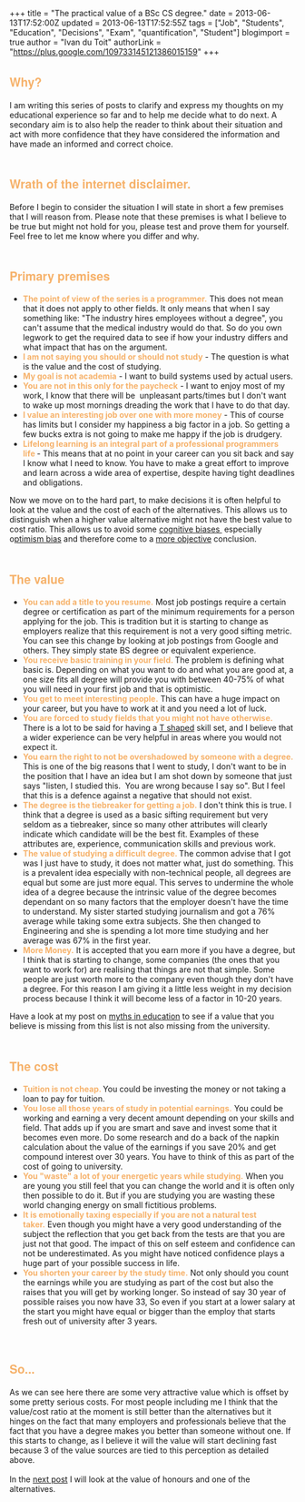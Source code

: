 +++
title = "The practical value of a BSc CS degree."
date = 2013-06-13T17:52:00Z
updated = 2013-06-13T17:52:55Z
tags = ["Job", "Students", "Education", "Decisions", "Exam", "quantification", "Student"]
blogimport = true 
author = "Ivan du Toit"
authorLink = "https://plus.google.com/109733145121386015159"
+++

<h2><span style="color: #f6b26b; font-family: Helvetica Neue, Arial, Helvetica, sans-serif;">Why?</span></h2>I am writing this series of posts to clarify and express my thoughts on my educational experience so far and to help me decide what to do next. A secondary aim is to also help the reader to think about their situation and act with more confidence that they have considered the information and have made an informed and correct choice.<br /><br /><h2><span style="color: #f6b26b; font-family: Helvetica Neue, Arial, Helvetica, sans-serif;">Wrath of the internet disclaimer.</span></h2>Before I begin to consider the situation I will state in short a few premises that I will reason from. Please note that these premises is what I believe to be true but might not hold for you, please test and prove them for yourself. Feel free to let me know where you differ and why.<br /><a name='more'></a><br /><h2><span style="color: #f6b26b; font-family: Helvetica Neue, Arial, Helvetica, sans-serif;">Primary premises</span></h2><div><ul><li><b><span style="color: #f6b26b;">The point of view of the series is a programmer.</span></b>&nbsp;This does not mean that it does not apply to other fields. It only means that when I say something like: "The industry hires employees without a degree", you can't assume that the medical industry would do that. So do you own legwork to get the required data to see if how your industry differs and what impact that has on the argument.</li><li><b><span style="color: #f6b26b;">I am not saying you should or should not study</span></b> - The question is what is the value and the cost of studying.</li><li><b><span style="color: #f6b26b;">My goal is not academia</span></b> - I want to build systems used by actual users.</li><li><b><span style="color: #f6b26b;">You are not in this only for the paycheck</span></b> - I want to enjoy most of my work, I know that there will be &nbsp;unpleasant parts/times but I don't want to wake up most mornings dreading the work that I have to do that day.</li><li><b><span style="color: #f6b26b;">I value an interesting job over one with more money</span></b> - This of course has limits but I consider my happiness a big factor in a job. So getting a few bucks extra is not going to make me happy if the job is drudgery.</li><li><b><span style="color: #f6b26b;">Lifelong&nbsp;learning is an integral part of a professional programmers life</span>&nbsp;</b>- This means that at no point in your career can you sit back and say I know what I need to know. You have to make a great effort to improve and learn across a wide area of expertise, despite having tight deadlines and obligations.</li></ul><div>Now we move on to the hard part, to make decisions it is often helpful to look at the value and the cost of each of the alternatives. This allows us to distinguish when a higher value alternative might not have the best value to cost ratio. This allows us to avoid some <a href="http://en.wikipedia.org/wiki/List_of_cognitive_biases" target="_blank">cognitive biases&nbsp;</a>&nbsp;especially o<a href="http://en.wikipedia.org/wiki/Optimism_bias">ptimism bias</a>&nbsp;and therefore come to a <a href="http://blog.tryfinally.co.za/2013/03/why-being-objective-can-make-you-biased.html" target="_blank">more objective</a> conclusion.<br /><br /></div><h2><span style="color: #f6b26b; font-family: Helvetica Neue, Arial, Helvetica, sans-serif;">The value</span></h2></div><div><ul><li><b><span style="color: #f6b26b;">You can add a title to you resume.</span></b> Most job postings require a certain degree or certification as part of the minimum requirements for a person applying for the job. This is tradition but it is starting to change as employers realize that this requirement is not a very good sifting metric. You can see this change by looking at job postings from Google and others. They simply state BS degree or equivalent experience.</li><li><b><span style="color: #f6b26b;">You receive basic training in your field. </span></b>The problem is defining what basic is. Depending on what you want to do and what you are good at, a one size fits all degree will provide you with between 40-75% of what you will need in your first job and that is optimistic.</li><li><b><span style="color: #f6b26b;">You get to meet interesting people.</span></b>&nbsp;This can have a huge impact on your career, but you have to work at it and you need a lot of luck.</li><li><b><span style="color: #f6b26b;">You are forced to study fields that you might not have otherwise.</span> </b>There is a lot to be said for having a <a href="http://en.wikipedia.org/wiki/T-shaped_skills" target="_blank">T shaped</a> skill set, and I believe that a wider experience can be very helpful in areas where you would not expect it.</li><li><b><span style="color: #f6b26b;">You earn the right to not be overshadowed by someone with a degree.</span> </b>This is one of the big reasons that I went to study, I don't want to be in the position that I have an idea but I am shot down by someone that just says "listen, I studied this. &nbsp;You are wrong because I say so". But I feel that this is a defence against a negative that should not exist.</li><li><b><span style="color: #f6b26b;">The degree is the&nbsp;tiebreaker&nbsp;for getting a job.</span></b>&nbsp;I don't think this is true. I think that a degree is used as a basic sifting requirement but very seldom as a tiebreaker, since so many other attributes will clearly indicate which candidate will be the best fit. Examples of these attributes are, experience, communication skills and previous work.</li><li><b><span style="color: #f6b26b;">The value of studying a difficult degree.</span> </b>The common advise that I got was I just have to study, it does not matter what, just do something. This is a prevalent idea especially with non-technical people, all degrees are equal but some are just more equal. This serves to undermine the whole idea of a degree because the intrinsic value of the degree becomes dependant on so many factors that the employer doesn't have the time to understand. My sister started studying journalism and got a 76% average while taking some extra subjects. She then changed to Engineering and she is spending a lot more time studying and her average was 67% in the first year.</li><li><b><span style="color: #f6b26b;">More Money.</span></b>&nbsp;It is accepted that you earn more if you have a degree, but I think that is starting to change, some companies (the ones that you want to work for) are realising that things are not that simple. Some people are just worth more to the company even though they don't have a degree. For this reason I am giving it a little less weight in my decision process because I think it will become less of a factor in 10-20 years.</li></ul><div>Have a look at my post on <a href="http://blog.tryfinally.co.za/2013/06/9-myths-about-university.html" target="_blank">myths in education</a> to see if a value that you believe is missing from this list is not also missing from the university.<br /><br /></div></div><h2><span style="color: #f6b26b; font-family: Helvetica Neue, Arial, Helvetica, sans-serif;">The cost</span></h2><div><ul><li><b><span style="color: #f6b26b;">Tuition is not cheap.</span> </b>You could be investing the money or not taking a loan to pay for tuition.</li><li><b><span style="color: #f6b26b;">You lose all those years of study in potential earnings.</span></b>&nbsp;You could be working and earning a very decent amount depending on your skills and field. That adds up if you are smart and save and invest some that it becomes even more. Do some research and do a back of the napkin calculation about the value of the earnings if you save 20% and get compound interest over 30 years. You have to think of this as part of the cost of going to university.</li><li><b><span style="color: #f6b26b;">You "waste" a lot of your energetic years while studying.</span></b>&nbsp;When you are young you still feel that you can change the world and it is often only then possible to do it. But if you are studying you are wasting these world changing energy on small fictitious problems.</li><li><b><span style="color: #f6b26b;">It is emotionally taxing especially if you are not a natural test taker.</span></b>&nbsp;Even though you might have a very good understanding of the subject the reflection that you get back from the tests are that you are just not that good. The impact of this on self esteem and confidence can not be underestimated. As you might have noticed confidence plays a huge part of your possible success in life.</li><li><b><span style="color: #f6b26b;">You shorten your career by the study time.</span></b>&nbsp;Not only should you count the earnings while you are studying as part of the cost but also the raises that you will get by working longer. So instead of say 30 year of possible raises you now have 33, So even if you start at a lower salary at the start you might have equal or bigger than the employ that starts fresh out of university after 3 years.</li></ul><br /><ul></ul><h2><span style="color: #f6b26b; font-family: Helvetica Neue, Arial, Helvetica, sans-serif;">So...</span></h2><div>As we can see here there are some very attractive value which is offset by some pretty serious costs. For most people including me I think that the value/cost ratio at the moment is still better than the alternatives but it hinges on the fact that many employers and professionals believe that the fact that you have a degree makes you better than someone without one. If this starts to change, as I believe it will the value will start declining fast because 3 of the value sources are tied to this perception as detailed above.</div></div><div><br /></div><div>In the <a href="http://blog.tryfinally.co.za/2013/06/honours-honestly.html" target="_blank">next post</a> I will look at the value of honours and one of the alternatives.</div>
